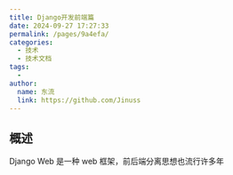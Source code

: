 ```yaml
---
title: Django开发前端篇
date: 2024-09-27 17:27:33
permalink: /pages/9a4efa/
categories:
  - 技术
  - 技术文档
tags:
  -
author:
  name: 东流
  link: https://github.com/Jinuss
---
```


## 概述


Django Web 是一种 web 框架，前后端分离思想也流行许多年
